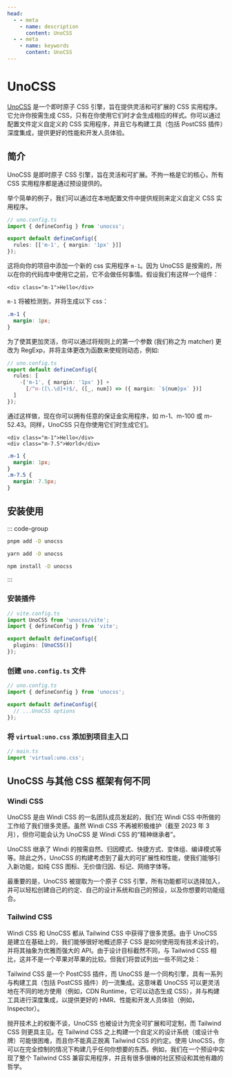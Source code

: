 ```yaml
---
head:
  - - meta
    - name: description
      content: UnoCSS
  - - meta
    - name: keywords
      content: UnoCSS
---
```


# UnoCSS

[UnoCSS](https://unocss.dev) 是一个即时原子 CSS 引擎，旨在提供灵活和可扩展的 CSS 实用程序。它允许你按需生成 CSS，只有在你使用它们时才会生成相应的样式。你可以通过配置文件定义自定义的 CSS 实用程序，并且它与构建工具（包括 PostCSS 插件）深度集成，提供更好的性能和开发人员体验。

## 简介

UnoCSS 是即时原子 CSS 引擎，旨在灵活和可扩展。不拘一格是它的核心，所有 CSS 实用程序都是通过预设提供的。

举个简单的例子，我们可以通过在本地配置文件中提供规则来定义自定义 CSS 实用程序。

```typescript
// uno.config.ts
import { defineConfig } from 'unocss';

export default defineConfig({
  rules: [['m-1', { margin: '1px' }]]
});
```

这将向你的项目中添加一个新的 css 实用程序 `m-1`。因为 UnoCSS 是按需的，所以在你的代码库中使用它之前，它不会做任何事情。假设我们有这样一个组件：

```vue
<div class="m-1">Hello</div>
```

`m-1` 将被检测到，并将生成以下 css：

```css
.m-1 {
  margin: 1px;
}
```

为了使其更加灵活，你可以通过将规则上的第一个参数 (我们称之为 matcher) 更改为 RegExp，并将主体更改为函数来使规则动态，例如:

```typescript
// uno.config.ts
export default defineConfig({
  rules: [
    -['m-1', { margin: '1px' }] +
      [/^m-([\.\d]+)$/, ([_, num]) => ({ margin: `${num}px` })]
  ]
});
```

通过这样做，现在你可以拥有任意的保证金实用程序，如 m-1、m-100 或 m-52.43。同样，UnoCSS 只在你使用它们时生成它们。

```vue
<div class="m-1">Hello</div>
<div class="m-7.5">World</div>
```

```css
.m-1 {
  margin: 1px;
}
.m-7.5 {
  margin: 7.5px;
}
```

## 安装使用

::: code-group

```bash [pnpm]
pnpm add -D unocss
```

```bash [yarn]
yarn add -D unocss
```

```bash [npm]
npm install -D unocss
```

:::

### 安装插件

```typescript
// vite.config.ts
import UnoCSS from 'unocss/vite';
import { defineConfig } from 'vite';

export default defineConfig({
  plugins: [UnoCSS()]
});
```

### 创建 `uno.config.ts` 文件

```typescript
// uno.config.ts
import { defineConfig } from 'unocss';

export default defineConfig({
  // ...UnoCSS options
});
```

### 将 `virtual:uno.css` 添加到项目主入口

```typescript
// main.ts
import 'virtual:uno.css';
```

## UnoCSS 与其他 CSS 框架有何不同

### Windi CSS [](https://unocss.dev/guide/why#windi-css)

UnoCSS 是由 Windi CSS 的一名团队成员发起的，我们在 Windi CSS 中所做的工作给了我们很多灵感。虽然 Windi CSS 不再被积极维护（截至 2023 年 3 月），但你可能会认为 UnoCSS 是 Windi CSS 的“精神继承者”。

UnoCSS 继承了 Windi 的按需自然、归因模式、快捷方式、变体组、编译模式等等。除此之外，UnoCSS 的构建考虑到了最大的可扩展性和性能，使我们能够引入新功能，如纯 CSS 图标、无价值归因、标记、网络字体等。

最重要的是，UnoCSS 被提取为一个原子 CSS 引擎，所有功能都可以选择加入，并可以轻松创建自己的约定、自己的设计系统和自己的预设，以及你想要的功能组合。

### Tailwind CSS [](https://unocss.dev/guide/why#tailwind-css)

Windi CSS 和 UnoCSS 都从 Tailwind CSS 中获得了很多灵感。由于 UnoCSS 是建立在基础上的，我们能够很好地概述原子 CSS 是如何使用现有技术设计的，并将其抽象为优雅而强大的 API。由于设计目标截然不同，与 Tailwind CSS 相比，这并不是一个苹果对苹果的比较。但我们将尝试列出一些不同之处：

Tailwind CSS 是一个 PostCSS 插件，而 UnoCSS 是一个同构引擎，具有一系列与构建工具（包括 PostCSS 插件）的一流集成。这意味着 UnoCSS 可以更灵活地在不同的地方使用（例如，CDN Runtime，它可以动态生成 CSS），并与构建工具进行深度集成，以提供更好的 HMR、性能和开发人员体验（例如，Inspector）。

抛开技术上的权衡不谈，UnoCSS 也被设计为完全可扩展和可定制，而 Tailwind CSS 则更具主见。在 Tailwind CSS 之上构建一个自定义的设计系统（或设计令牌）可能很困难，而且你不能真正脱离 Tailwind CSS 的约定。使用 UnoCSS，你可以在完全控制的情况下构建几乎任何你想要的东西。例如，我们在一个预设中实现了整个 Tailwind CSS 兼容实用程序，并且有很多很棒的社区预设和其他有趣的哲学。
